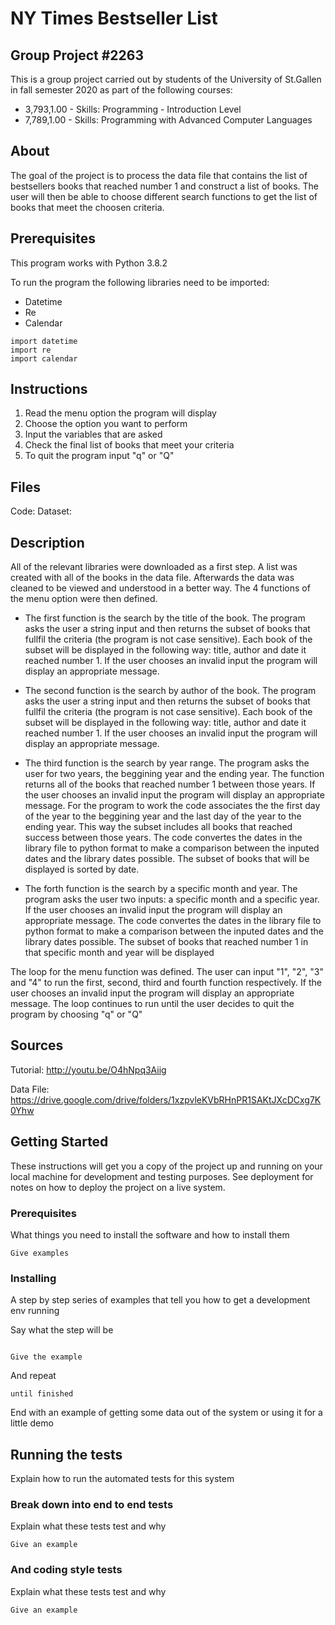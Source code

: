 # NY Times Bestseller List

## Group Project #2263
This is a group project carried out by students of the University of St.Gallen in fall semester 2020 as part of the following courses:
* 3,793,1.00 - Skills: Programming - Introduction Level
* 7,789,1.00 - Skills: Programming with Advanced Computer Languages

## About
The goal of the project is to process the data file that contains the list of bestsellers books that reached number 1 and construct a list of books.
The user will then be able to choose different search functions to get the list of books that meet the choosen criteria.

## Prerequisites
This program works with Python 3.8.2

To run the program the following libraries need to be imported:
* Datetime
* Re
* Calendar

```
import datetime
import re
import calendar
```

## Instructions
1. Read the menu option the program will display
2. Choose the option you want to perform
3. Input the variables that are asked 
4. Check the final list of books that meet your criteria
5. To quit the program input "q" or "Q"

## Files
Code:
Dataset:

## Description
All of the relevant libraries were downloaded as a first step. A list was created with all of the books in the data file.
Afterwards the data was cleaned to be viewed and understood in a better way. The 4 functions of the menu option were then defined.

* The first function is the search by the title of the book. The program asks the user a string input and then returns the subset of books that fullfil the criteria (the program is not case sensitive).
Each book of the subset will be displayed in the following way: title, author and date it reached number 1.
If the user chooses an invalid input the program will display an appropriate message.

* The second function is the search by author of the book. The program asks the user a string input and then returns the subset of books that fullfil the criteria (the program is not case sensitive).
Each book of the subset will be displayed in the following way: title, author and date it reached number 1.
If the user chooses an invalid input the program will display an appropriate message.

* The third function is the search by year range. The program asks the user for two years, the beggining year and the ending year. The function returns all of the books that reached number 1 between those years.
If the user chooses an invalid input the program will display an appropriate message. 
For the program to work the code associates the the first day of the year to the beggining year and the last day of the year to the ending year.
This way the subset includes all books that reached success between those years.
The code convertes the dates in the library file to python format to make a comparison between the inputed dates and the library dates possible.
The subset of books that will be displayed is sorted by date.

* The forth function is the search by a specific month and year. The program asks the user two inputs: a specific month and a specific year.
If the user chooses an invalid input the program will display an appropriate message.
The code convertes the dates in the library file to python format to make a comparison between the inputed dates and the library dates possible.
The subset of books that reached number 1 in that specific month and year will be displayed

The loop for the menu function was defined. The user can input "1", "2", "3" and "4" to run the first, second, third and fourth function respectively.
If the user chooses an invalid input the program will display an appropriate message.
The loop continues to run until the user decides to quit the program by choosing "q" or "Q"



## Sources
Tutorial:   http://youtu.be/O4hNpq3Aiig

Data File:  https://drive.google.com/drive/folders/1xzpvleKVbRHnPR1SAKtJXcDCxg7K0Yhw

## Getting Started

These instructions will get you a copy of the project up and running on your local machine for development and testing purposes. See deployment for notes on how to deploy the project on a live system.

### Prerequisites

What things you need to install the software and how to install them

```
Give examples
```

### Installing

A step by step series of examples that tell you how to get a development env running

Say what the step will be
```
``` 
```
Give the example
```

And repeat

```
until finished
```

End with an example of getting some data out of the system or using it for a little demo

## Running the tests

Explain how to run the automated tests for this system

### Break down into end to end tests

Explain what these tests test and why

```
Give an example
```

### And coding style tests

Explain what these tests test and why

```
Give an example
```
